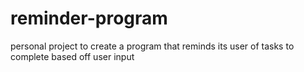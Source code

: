 # reminder-program
personal project to create a program that reminds its user of tasks to complete based off user input
